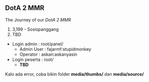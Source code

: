 DotA 2 MMR
-------------

The Journey of our *DotA 2 MMR*
1. 3,199 - Sosispanggang
2. TBD

- Login admin : root/panel/
  - Admin User : fajarmf:stupidmonkey
  - Operator : askan:askanyasin
- Login peserta : root/
  - **TBD**

Kalo ada error, coba bikin folder **media/thumbs/** dan **media/source/**
